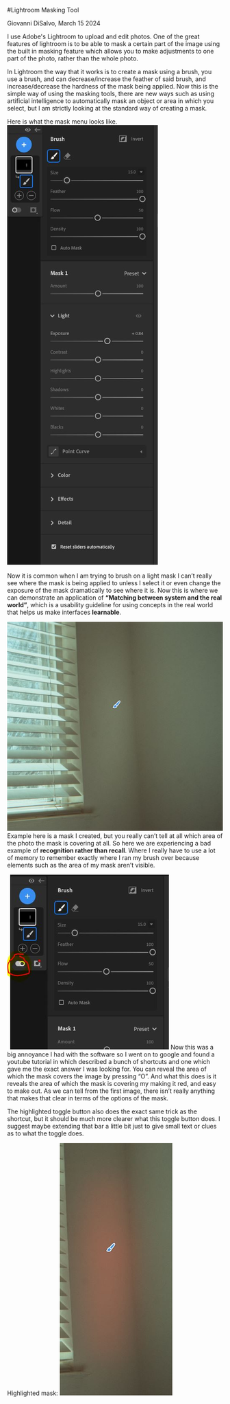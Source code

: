#Lightroom Masking Tool

Giovanni DiSalvo, March 15 2024

I use Adobe's Lightroom to upload and edit photos. One of the great features of lightroom is to be able to mask a certain part of the image using the built in masking feature which allows you to make adjustments to one part of the photo, rather than the whole photo.

In Lightroom the way that it works is to create a mask using a brush, you use a brush, and can decrease/increase the feather of said brush, and increase/decrease the hardness of the mask being applied. Now this is the simple way of using the masking tools, there are new ways such as using artificial intelligence to automatically mask an object or area in which you select, but I am strictly looking at the standard way of creating a mask.

Here is what the mask menu looks like.
![](Capture.JPG)

Now it is common when I am trying to brush on a light mask I can’t really see where the mask is being applied to unless I select it or even change the exposure of the mask dramatically to see where it is. Now this is where we can demonstrate an application of **“Matching between system and the real world”**, which is a usability guideline for using concepts in the real world that helps us make interfaces **learnable**.

![](Capture2.JPG)
Example here is a mask I created, but you really can’t tell at all which area of the photo the mask is covering at all. So here we are experiencing a bad example of **recognition rather than recall**. Where I really have to use a lot of memory to remember exactly where I ran my brush over because elements such as the area of my mask aren’t visible. 

![](Capture4.JPG)
Now this was a big annoyance I had with the software so I went on to google and found a youtube tutorial in which described a bunch of shortcuts and one which gave me the exact answer I was looking for. You can reveal the area of which the mask covers the image by pressing “O”. And what this does is it reveals the area of which the mask is covering my making it red, and easy to make out. As we can tell from the first image, there isn’t really anything that makes that clear in terms of the options of the mask.

The highlighted toggle button also does the exact same trick as the shortcut, but it should be much more clearer what this toggle button does. I suggest maybe extending that bar a little bit just to give small text or clues as to what the toggle does.

Highlighted mask:
![](Capture3.JPG)
